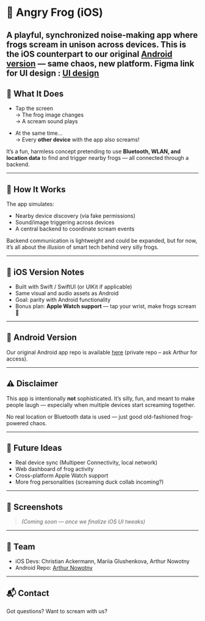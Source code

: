 # 🐸 Angry Frog (iOS)

A playful, synchronized noise-making app where frogs scream in unison across devices. This is the iOS counterpart to our original [Android version](https://git-iit.fh-joanneum.at/nowotnyt19/angry-frog) — same chaos, new platform.
Figma link for UI design : [UI design](https://www.figma.com/design/SswFEXF8e8v0aPOke8CxBk/Untitled?node-id=1-1188&t=n3Mnd1enVA5zbIcz-1)
---

## 📱 What It Does

- Tap the screen  
  → The frog image changes  
  → A scream sound plays

- At the same time…  
  → Every **other device** with the app also screams!

It’s a fun, harmless concept pretending to use **Bluetooth, WLAN, and location data** to find and trigger nearby frogs — all connected through a backend.

---

## 🔧 How It Works

The app simulates:
- Nearby device discovery (via fake permissions)
- Sound/image triggering across devices
- A central backend to coordinate scream events

Backend communication is lightweight and could be expanded, but for now, it’s all about the *illusion* of smart tech behind very silly frogs.

---

## 🍏 iOS Version Notes

- Built with Swift / SwiftUI (or UIKit if applicable)
- Same visual and audio assets as Android
- Goal: parity with Android functionality
- Bonus plan: **Apple Watch support** — tap your wrist, make frogs scream 🎉

---

## 🔗 Android Version

Our original Android app repo is available [here](https://git-iit.fh-joanneum.at/nowotnyt19/angry-frog) (private repo – ask Arthur for access).

---

## ⚠️ Disclaimer

This app is intentionally **not** sophisticated. It’s silly, fun, and meant to make people laugh — especially when multiple devices start screaming together.

No real location or Bluetooth data is used — just good old-fashioned frog-powered chaos.

---

## 🧪 Future Ideas

- Real device sync (Multipeer Connectivity, local network)
- Web dashboard of frog activity
- Cross-platform Apple Watch support
- More frog personalities (screaming duck collab incoming?)

---

## 📸 Screenshots

> _(Coming soon — once we finalize iOS UI tweaks)_

---

## 👥 Team

- iOS Devs: Christian Ackermann, Mariia Glushenkova, Arthur Nowotny
- Android Repo: [Arthur Nowotny](https://git-iit.fh-joanneum.at/nowotnyt19/angry-frog)

---

## 📬 Contact

Got questions? Want to scream with us?  
